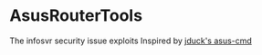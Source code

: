 # AsusRouterTools
The infosvr security issue exploits
Inspired by [jduck's asus-cmd](https://github.com/jduck/asus-cmd)
